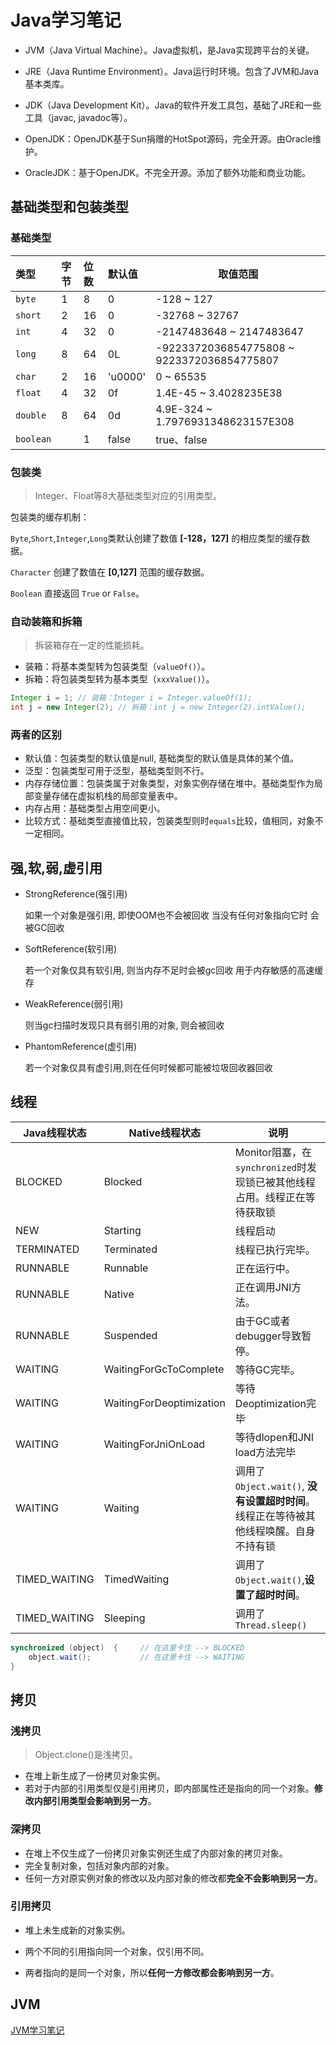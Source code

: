 # Java学习笔记

* JVM（Java Virtual Machine）。Java虚拟机，是Java实现跨平台的关键。

* JRE（Java Runtime Environment）。Java运行时环境。包含了JVM和Java基本类库。

* JDK（Java Development Kit）。Java的软件开发工具包，基础了JRE和一些工具（javac, javadoc等）。
* OpenJDK：OpenJDK基于Sun捐赠的HotSpot源码，完全开源。由Oracle维护。
* OracleJDK：基于OpenJDK。不完全开源。添加了额外功能和商业功能。



## 基础类型和包装类型

### 基础类型

| 类型      | 字节 | 位数 | 默认值  | 取值范围                                   |
| :-------- | :--- | :--- | :------ | ------------------------------------------ |
| `byte`    | 1    | 8    | 0       | -128 ~ 127                                 |
| `short`   | 2    | 16   | 0       | -32768 ~ 32767                             |
| `int`     | 4    | 32   | 0       | -2147483648 ~ 2147483647                   |
| `long`    | 8    | 64   | 0L      | -9223372036854775808 ~ 9223372036854775807 |
| `char`    | 2    | 16   | 'u0000' | 0 ~ 65535                                  |
| `float`   | 4    | 32   | 0f      | 1.4E-45 ~ 3.4028235E38                     |
| `double`  | 8    | 64   | 0d      | 4.9E-324 ~ 1.7976931348623157E308          |
| `boolean` |      | 1    | false   | true、false                                |

### 包装类

> Integer、Float等8大基础类型对应的引用类型。

包装类的缓存机制：

`Byte`,`Short`,`Integer`,`Long`类默认创建了数值 **[-128，127]** 的相应类型的缓存数据。

`Character` 创建了数值在 **[0,127]** 范围的缓存数据。

`Boolean` 直接返回 `True` or `False`。

### 自动装箱和拆箱

> 拆装箱存在一定的性能损耗。

* 装箱：将基本类型转为包装类型（`valueOf()`）。
* 拆箱：将包装类型转为基本类型（`xxxValue()`）。

```java
Integer i = 1; // 装箱：Integer i = Integer.valueOf(1);
int j = new Integer(2); // 拆箱：int j = new Integer(2).intValue();

```



### 两者的区别

* 默认值：包装类型的默认值是null, 基础类型的默认值是具体的某个值。
* 泛型：包装类型可用于泛型，基础类型则不行。
* 内存存储位置：包装类属于对象类型，对象实例存储在堆中。基础类型作为局部变量存储在虚拟机栈的局部变量表中。
* 内存占用：基础类型占用空间更小。
* 比较方式：基础类型直接值比较，包装类型则时`equals`比较，值相同，对象不一定相同。



## 强,软,弱,虚引用

* StrongReference(强引用)

  如果一个对象是强引用, 即使OOM也不会被回收
  当没有任何对象指向它时 会被GC回收

* SoftReference(软引用)

  若一个对象仅具有软引用, 则当内存不足时会被gc回收
  用于内存敏感的高速缓存

* WeakReference(弱引用)

  则当gc扫描时发现只具有弱引用的对象, 则会被回收

* PhantomReference(虚引用)

  若一个对象仅具有虚引用,则在任何时候都可能被垃圾回收器回收





## 线程

| Java线程状态  | Native线程状态           | 说明                                                         |
| ------------- | ------------------------ | ------------------------------------------------------------ |
| BLOCKED       | Blocked                  | Monitor阻塞，在`synchronized`时发现锁已被其他线程占用。线程正在等待获取锁 |
| NEW           | Starting                 | 线程启动                                                     |
| TERMINATED    | Terminated               | 线程已执行完毕。                                             |
| RUNNABLE      | Runnable                 | 正在运行中。                                                 |
| RUNNABLE      | Native                   | 正在调用JNI方法。                                            |
| RUNNABLE      | Suspended                | 由于GC或者debugger导致暂停。                                 |
| WAITING       | WaitingForGcToComplete   | 等待GC完毕。                                                 |
| WAITING       | WaitingForDeoptimization | 等待Deoptimization完毕                                       |
| WAITING       | WaitingForJniOnLoad      | 等待dlopen和JNI load方法完毕                                 |
| WAITING       | Waiting                  | 调用了`Object.wait()`, **没有设置超时时间**。线程正在等待被其他线程唤醒。自身不持有锁 |
| TIMED_WAITING | TimedWaiting             | 调用了`Object.wait()`,**设置了超时时间**。                   |
| TIMED_WAITING | Sleeping                 | 调用了`Thread.sleep()`                                       |

```java
synchronized (object)  {     // 在这里卡住 --> BLOCKED
    object.wait();           // 在这里卡住 --> WAITING
}  
```

## 拷贝

### 浅拷贝

> Object.clone()是浅拷贝。

* 在堆上新生成了一份拷贝对象实例。
* 若对于内部的引用类型仅是引用拷贝，即内部属性还是指向的同一个对象。**修改内部引用类型会影响到另一方**。

### 深拷贝

* 在堆上不仅生成了一份拷贝对象实例还生成了内部对象的拷贝对象。
* 完全复制对象，包括对象内部的对象。
* 任何一方对原实例对象的修改以及内部对象的修改都**完全不会影响到另一方**。

### 引用拷贝

* 堆上未生成新的对象实例。
* 两个不同的引用指向同一个对象，仅引用不同。

* 两者指向的是同一个对象，所以**任何一方修改都会影响到另一方**。

## JVM

[JVM学习笔记](./JVM学习笔记.md)

